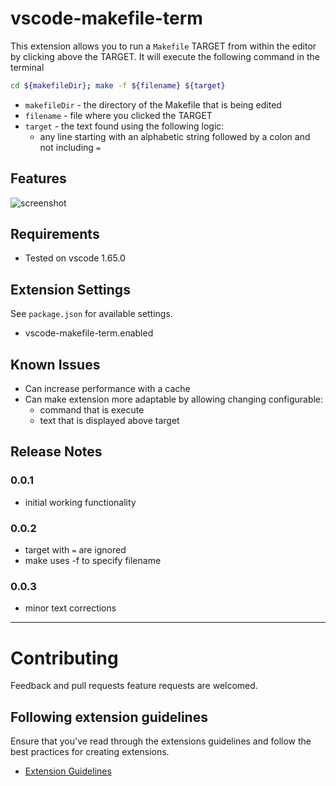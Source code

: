 # vscode-makefile-term 

This extension allows you to run a `Makefile` TARGET from within the
editor by clicking above the TARGET. It will execute the following command in the terminal

```bash
cd ${makefileDir}; make -f ${filename} ${target}
```

* `makefileDir` - the directory of the Makefile that is being edited
* `filename` - file where you clicked the TARGET
* `target`  - the text found using the following logic: 
  *  any line starting with an alphabetic string followed by a colon and not including `=`

## Features

![screenshot](https://raw.githubusercontent.com/lfmunoz/vscode-makefile-term/main/media/screenshot.png)


## Requirements

* Tested on vscode 1.65.0

## Extension Settings

See `package.json` for available settings. 

* vscode-makefile-term.enabled

## Known Issues

* Can increase performance with a cache
* Can make extension more adaptable by allowing changing configurable:
  * command that is execute
  * text that is displayed above target

## Release Notes

### 0.0.1

* initial working functionality

### 0.0.2

* target with `=` are ignored
* make uses -f to specify filename

### 0.0.3

* minor text corrections

-----------------------------------------------------------------------------------------------------------

# Contributing

Feedback and pull requests feature requests are welcomed. 

## Following extension guidelines

Ensure that you've read through the extensions guidelines and follow the best practices for creating extensions.

* [Extension Guidelines](https://code.visualstudio.com/api/references/extension-guidelines)

